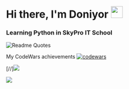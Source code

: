 <h1 align="left">Hi there, I'm Doniyor 
<img src="https://github.com/blackcater/blackcater/raw/main/images/Hi.gif" height="32"/></h1>
<h3 align="left">Learning Python in SkyPro IT School</h3>

![Readme Quotes](https://quotes-github-readme.vercel.app/api?type=horizontal&theme=dark)



My CodeWars achievements
[![codewars](https://www.codewars.com/users/DoniyoRich/badges/small)](https://www.codewars.com/users/DoniyoRich) 

[//]![](https://readme-jokes.vercel.app/api)

![](https://komarev.com/ghpvc/?username=DoniyoRich)
<!--
**DoniyoRich/DoniyoRich** is a ✨ _special_ ✨ repository because its `README.md` (this file) appears on your GitHub profile.

Here are some ideas to get you started:

- 🔭 I’m currently working on ...
- 🌱 I’m currently learning ...
- 👯 I’m looking to collaborate on ...
- 🤔 I’m looking for help with ...
- 💬 Ask me about ...
- 📫 How to reach me: ...
- 😄 Pronouns: ...
- ⚡ Fun fact: ...
-->
